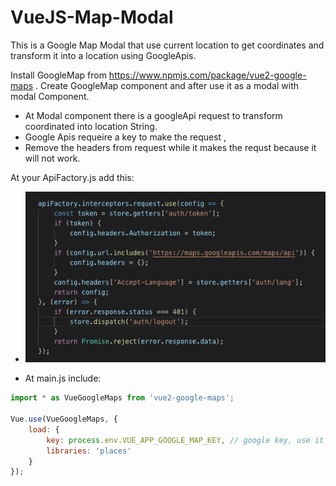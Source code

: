 # VueJS-Map-Modal
This is a Google Map Modal that use current location to get coordinates and transform it into a location using GoogleApis.

Install GoogleMap from https://www.npmjs.com/package/vue2-google-maps .
Create GoogleMap component and after use it as a modal with modal Component. 

- At Modal component there is a googleApi request to transform coordinated into location String. 
- Google Apis requeire a key to make the request , 
- Remove the headers from request while it makes the requst because it will not work.


At your ApiFactory.js add this:
- ![alt text](https://github.com/dhimiterbundo/VueJS-Map-Modal/blob/master/Screenshot%202018-12-10%20at%2014.36.59.png)

- At main.js include: 
``` javascript
import * as VueGoogleMaps from 'vue2-google-maps';

Vue.use(VueGoogleMaps, {
    load: {
        key: process.env.VUE_APP_GOOGLE_MAP_KEY, // google key, use it as a constant ..
        libraries: 'places'
    }
});
```

